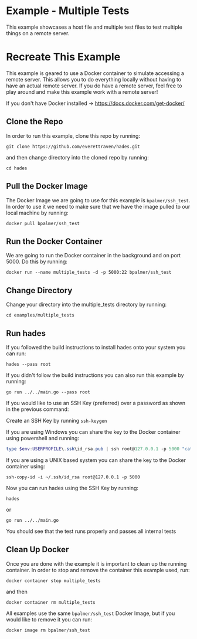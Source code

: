 # Example - Multiple Tests
This example showcases a host file and multiple test files to test multiple things on a remote server.

# Recreate This Example
This example is geared to use a Docker container to simulate accessing a remote server. This allows you to do everything locally without having to have an actual remote server. If you do have a remote server, feel free to play around and make this example work with a remote server!

If you don't have Docker installed -> https://docs.docker.com/get-docker/

## Clone the Repo
In order to run this example, clone this repo by running:
```
git clone https://github.com/everettraven/hades.git
```

and then change directory into the cloned repo by running:
```
cd hades
```

## Pull the Docker Image
The Docker Image we are going to use for this example is `bpalmer/ssh_test`. In order to use it we need to make sure that we have the image pulled to our local machine by running:
```
docker pull bpalmer/ssh_test
```

## Run the Docker Container
We are going to run the Docker container in the background and on port 5000. Do this by running:
```
docker run --name multiple_tests -d -p 5000:22 bpalmer/ssh_test
```

## Change Directory
Change your directory into the multiple_tests directory by running:
```
cd examples/multiple_tests
```

## Run hades
If you followed the build instructions to install hades onto your system you can run:
```
hades --pass root
```

If you didn't follow the build instructions you can also run this example by running:
```
go run ../../main.go --pass root
```

If you would like to use an SSH Key (preferred) over a password as shown in the previous command:

Create an SSH Key by running `ssh-keygen`

If you are using Windows you can share the key to the Docker container using powershell and running:
```powershell
type $env:USERPROFILE\.ssh\id_rsa.pub | ssh root@127.0.0.1 -p 5000 "cat >> .ssh/authorized_keys"
```

If you are using a UNIX based system you can share the key to the Docker container using:
```
ssh-copy-id -i ~/.ssh/id_rsa root@127.0.0.1 -p 5000
```

Now you can run hades using the SSH Key by running:

```
hades
```
or
```
go run ../../main.go
```

You should see that the test runs properly and passes all internal tests

## Clean Up Docker
Once you are done with the example it is important to clean up the running container. In order to stop and remove the container this example used, run:
```
docker container stop multiple_tests
```

and then
```
docker container rm multiple_tests
```

All examples use the same `bpalmer/ssh_test` Docker Image, but if you would like to remove it you can run:
```
docker image rm bpalmer/ssh_test
```

